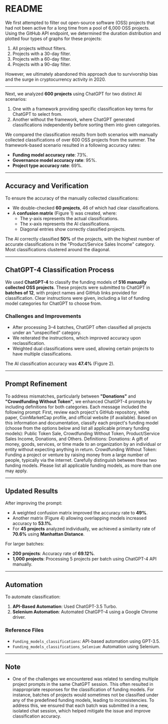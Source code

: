 # README

We first attempted to filter out open-source software (OSS) projects that had not been active for a long time from a pool of 6,000 OSS projects. Using the GitHub API endpoint, we determined the duration distribution and plotted four types of graphs for these projects:
1. All projects without filters.
2. Projects with a 30-day filter.
3. Projects with a 60-day filter.
4. Projects with a 90-day filter.

However, we ultimately abandoned this approach due to survivorship bias and the surge in cryptocurrency activity in 2020.

---

Next, we analyzed **600 projects** using ChatGPT for two distinct AI scenarios:
1. One with a framework providing specific classification key terms for ChatGPT to select from.
2. Another without the framework, where ChatGPT generated classifications independently before sorting them into given categories.

We compared the classification results from both scenarios with manually collected classifications of over 600 OSS projects from the summer. The framework-based scenario resulted in a following accuracy rates:
- **Funding model accuracy rate**: 73%.
- **Governance model accuracy rate**: 95%.
- **Project type accuracy rate**: 69%.

---

## Accuracy and Verification

To ensure the accuracy of the manually collected classifications:
- We double-checked **60 projects**, 46 of which had clear classifications.
- A **confusion matrix** (Figure 1) was created, where:
  - The y-axis represents the actual classifications.
  - The x-axis represents the AI classifications.
  - Diagonal entries show correctly classified projects.

The AI correctly classified **50%** of the projects, with the highest number of accurate classifications in the "Product/Service Sales Income" category. Most classifications clustered around the diagonal.

---

## ChatGPT-4 Classification Process

We used **ChatGPT-4** to classify the funding models of **516 manually collected OSS projects**. These projects were submitted to ChatGPT in **batches of 12**, with project names and GitHub links provided for classification. Clear instructions were given, including a list of funding model categories for ChatGPT to choose from.

### Challenges and Improvements
- After processing 3–4 batches, ChatGPT often classified all projects under an "unspecified" category.
- We reiterated the instructions, which improved accuracy upon reclassification.
- Weighted dual classifications were used, allowing certain projects to have multiple classifications.

The AI classification accuracy was **47.4%** (Figure 2).

---

## Prompt Refinement

To address mismatches, particularly between **"Donations"** and **"Crowdfunding Without Token"**, we enhanced ChatGPT-4 prompts by including definitions for both categories. Each message included the following prompt:
First, review each project's GitHub repository, white paper, CoinMarketCap profile, and official website (if available). Based on this information and documentation, classify each project's funding model (choose from the options below and list all applicable primary funding models): Public Token Sale, Crowdfunding Without Token, Product/Service Sales Income, Donations, and Others. Definitions: Donations: A gift of money, goods, services, or time made to an organization by an individual or entity without expecting anything in return.
Crowdfunding Without Token: Funding a project or venture by raising money from a large number of people, typically via the internet.
Carefully distinguish between these two funding models. Please list all applicable funding models, as more than one may apply.


---

## Updated Results

After improving the prompt:
- A weighted confusion matrix improved the accuracy rate to **49%**.
- Another matrix (Figure 4) allowing overlapping models increased accuracy to **53.1%**.
- For **45 projects** analyzed individually, we achieved a similarity rate of **70.6%** using **Manhattan Distance**.

For larger batches:
- **200 projects**: Accuracy rate of **69.12%**.
- **1,000 projects**: Processing 5 projects per batch using ChatGPT-4 API manually.

---

## Automation 

To automate classification:
1. **API-Based Automation**: Used ChatGPT-3.5 Turbo.
2. **Selenium Automation**: Automated ChatGPT-4 using a Google Chrome driver.

### Reference Files
- `Funding_models_classifications`: API-based automation using GPT-3.5.
- `Funding_models_classifications_Selenium`: Automation using Selenium.

---
## Note 

- One of the challenges we encountered was related to sending multiple project prompts in the same ChatGPT session. This often resulted in inappropriate responses for the classification of funding models. For instance, batches of projects would sometimes not be classified under any of the predefined funding models, leading to inconsistencies. To address this, we ensured that each batch was submitted in a new, isolated chat session, which helped mitigate the issue and improve classification accuracy.
